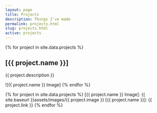 ```yaml
---
layout: page
title: Projects
description: Things I've made
permalink: projects.html
slug: projects.html
active: projects
---
```


{% for project in site.data.projects %}
## [{{ project.name }}]

{{ project.description }}

![{{ project.name }} Image]
{% endfor %}

{% for project in site.data.projects %}
[{{ project.name }} Image]: {{ site.baseurl }}assets/images/{{ project.image }}
[{{ project.name }}]: {{ project.link }}
{% endfor %}
